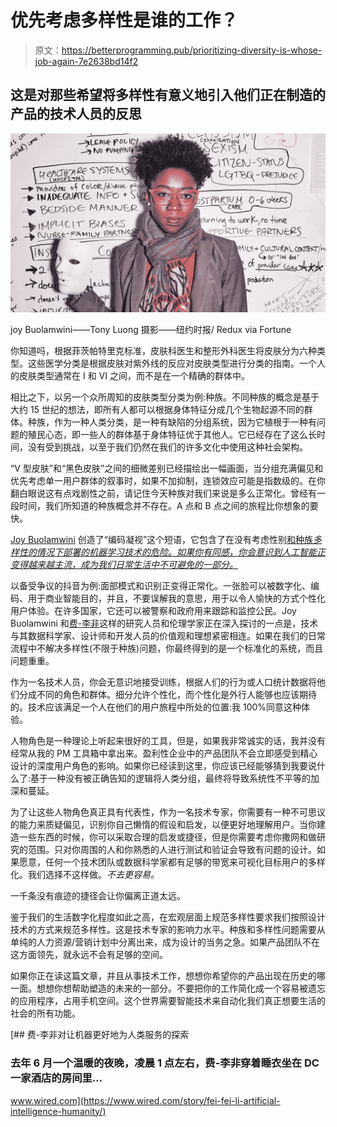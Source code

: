 # 优先考虑多样性是谁的工作？

> 原文：<https://betterprogramming.pub/prioritizing-diversity-is-whose-job-again-7e2638bd14f2>

## 这是对那些希望将多样性有意义地引入他们正在制造的产品的技术人员的反思

![](img/d9b3ff0ce2eb49f23e02a42278b2ae6a.png)

joy Buolamwini——Tony Luong 摄影——纽约时报/ Redux via Fortune

你知道吗，根据菲茨帕特里克标准，皮肤科医生和整形外科医生将皮肤分为六种类型。这些医学分类是根据皮肤对紫外线的反应对皮肤类型进行分类的指南。一个人的皮肤类型通常在 I 和 VI 之间，而不是在一个精确的群体中。

相比之下，以另一个众所周知的皮肤类型分类为例:种族。不同种族的概念是基于大约 15 世纪的想法，即所有人都可以根据身体特征分成几个生物起源不同的群体。种族，作为一种人类分类，是一种有缺陷的分组系统，因为它植根于一种有问题的殖民心态，即一些人的群体基于身体特征优于其他人。它已经存在了这么长时间，没有受到挑战，以至于我们仍然在我们的许多文化中使用这种社会架构。

“V 型皮肤”和“黑色皮肤”之间的细微差别已经描绘出一幅画面，当分组充满偏见和优先考虑单一用户群体的叙事时，如果不加抑制，连锁效应可能是指数级的。在你翻白眼说这有点戏剧性之前，请记住今天种族对我们来说是多么正常化。曾经有一段时间，我们所知道的种族概念并不存在。A 点和 B 点之间的旅程比你想象的要快。

[Joy Buolamwini](https://www.poetofcode.com/) 创造了“编码凝视”这个短语，它包含了在没有考虑性别[和种族*多样性的情况下部署的机器学习技术的危险。如果你有同感，你会意识到人工智能正变得越来越主流，成为我们日常生活中不可避免的一部分。*](https://www.media.mit.edu/projects/gender-shades/overview/)

以备受争议的抖音为例:面部模式和识别正变得正常化。一张脸可以被数字化、编码、用于商业智能目的，并且，不要误解我的意思，用于以令人愉快的方式个性化用户体验。在许多国家，它还可以被警察和政府用来跟踪和监控公民。Joy Buolamwini 和[费-李非](https://twitter.com/drfeifei?lang=en)这样的研究人员和伦理学家正在深入探讨的一点是，技术与其数据科学家、设计师和开发人员的价值观和理想紧密相连。如果在我们的日常流程中不解决多样性(不限于种族)问题，你最终得到的是一个标准化的系统，而且问题重重。

作为一名技术人员，你会无意识地接受训练，根据人们的行为或人口统计数据将他们分成不同的角色和群体。细分允许个性化，而个性化是外行人能够也应该期待的。技术应该满足一个人在他们的用户旅程中所处的位置:我 100%同意这种体验。

人物角色是一种理论上听起来很好的工具，但是，如果我非常诚实的话，我并没有经常从我的 PM 工具箱中拿出来。盈利性企业中的产品团队不会立即感受到精心设计的深度用户角色的影响。如果你已经读到这里，你应该已经能够猜到我要说什么了:基于一种没有被正确告知的逻辑将人类分组，最终将导致系统性不平等的加深和蔓延。

为了让这些人物角色真正具有代表性，作为一名技术专家，你需要有一种不可思议的能力来质疑偏见，识别你自己懒惰的假设和启发，以便更好地理解用户。当你建造一些东西的时候，你可以采取合理的启发或捷径，但是你需要考虑你撒网和做研究的范围。只对你周围的人和你熟悉的人进行测试和验证会导致有问题的设计。如果愿意，任何一个技术团队或数据科学家都有足够的带宽来可视化目标用户的多样化。我们选择不这样做。*不去更容易。*

一千条没有痕迹的捷径会让你偏离正道太远。

鉴于我们的生活数字化程度如此之高，在宏观层面上规范多样性要求我们按照设计技术的方式来规范多样性。这是技术专家的影响力水平。种族和多样性问题需要从单纯的人力资源/营销计划中分离出来，成为设计的当务之急。如果产品团队不在这方面领先，就永远不会有足够的空间。

如果你正在读这篇文章，并且从事技术工作，想想你希望你的产品出现在历史的哪一面。想想你想帮助塑造的未来的一部分。不要把你的工作简化成一个容易被遗忘的应用程序，占用手机空间。这个世界需要智能技术来自动化我们真正想要生活的社会的所有功能。

[](https://www.wired.com/story/fei-fei-li-artificial-intelligence-humanity/) [## 费-李非对让机器更好地为人类服务的探索

### 去年 6 月一个温暖的夜晚，凌晨 1 点左右，费-李非穿着睡衣坐在 DC 一家酒店的房间里…

www.wired.com](https://www.wired.com/story/fei-fei-li-artificial-intelligence-humanity/)